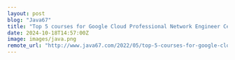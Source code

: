 ```yaml
---
layout: post
blog: "Java67"
title: "Top 5 courses for Google Cloud Professional Network Engineer Certification in 2025"
date: 2024-10-18T14:57:00Z
image: images/java.png
remote_url: "http://www.java67.com/2022/05/top-5-courses-for-google-cloud-network.html"
---
```

